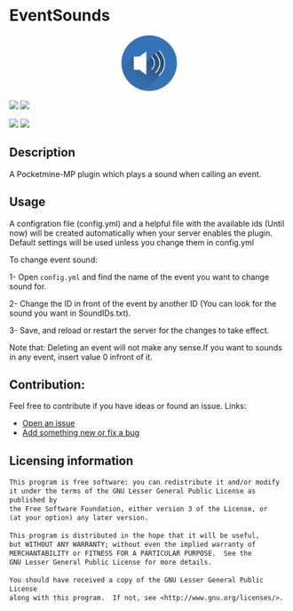 # EventSounds
<p align="center">
    <img src="icon.png" width="100px" height="100px">
</p>

[![](https://poggit.pmmp.io/shield.state/EventSounds)](https://poggit.pmmp.io/p/EventSounds)
[![](https://poggit.pmmp.io/shield.api/EventSounds)](https://poggit.pmmp.io/p/EventSounds)

[![](https://poggit.pmmp.io/shield.dl.total/EventSounds)](https://poggit.pmmp.io/p/EventSounds)
[![](https://poggit.pmmp.io/shield.dl/EventSounds)](https://poggit.pmmp.io/p/EventSounds)

## Description
A Pocketmine-MP plugin which plays a sound when calling an event.

## Usage
A configration file (config.yml) and a helpful file with the available ids (Until now) will be created automatically when your server enables the plugin. Default settings will be used unless you change them in config.yml

To change event sound: 

 1- Open `config.yml` and find the name of the event you want to change sound for.
 
 2- Change the ID in front of the event by another ID (You can look for the sound you want in SoundIDs.txt).
 
 3- Save, and reload or restart the server for the changes to take effect.
 
Note that: Deleting an event will not make any sense.If you want to sounds in any event, insert value 0 infront of it.

## Contribution:
Feel free to contribute if you have ideas or found an issue.
Links:

- [Open an issue](https://github.com/AlexAhosny549/EventSounds/issues)
- [Add something new or fix a bug](https://github.com/AlexAhosny549/EventSounds/pulls)

## Licensing information
	This program is free software: you can redistribute it and/or modify
	it under the terms of the GNU Lesser General Public License as published by
	the Free Software Foundation, either version 3 of the License, or
	(at your option) any later version.

	This program is distributed in the hope that it will be useful,
	but WITHOUT ANY WARRANTY; without even the implied warranty of
	MERCHANTABILITY or FITNESS FOR A PARTICULAR PURPOSE.  See the
	GNU Lesser General Public License for more details.

	You should have received a copy of the GNU Lesser General Public License
	along with this program.  If not, see <http://www.gnu.org/licenses/>.

